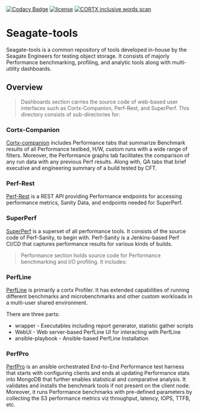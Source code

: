 [![Codacy Badge](https://app.codacy.com/project/badge/Grade/587e3b6c6a214ee3a57cc007d8f97f42)](https://www.codacy.com?utm_source=github.com&utm_medium=referral&utm_content=Seagate/seagate-tools&utm_campaign=Badge_Grade)
[![license](https://img.shields.io/badge/License-AGPL%203.0-blue.svg)](https://github.com/Seagate/seagate-tools/blob/main/LICENSE.txt)
[![CORTX inclusive words scan](https://github.com/Seagate/seagate-tools/actions/workflows/alex_reviewdog.yml/badge.svg)](https://github.com/Seagate/seagate-tools/actions/workflows/alex_reviewdog.yml)

# Seagate-tools

Seagate-tools is a common repository of tools developed in-house by the Seagate Engineers for testing object storage. It consists of majorly Performance benchmarking, profiling, and analytic tools along with multi-utility dashboards.

## Overview

> Dashboards section carries the source code of web-based user interfaces such as Cortx-Companion, Perf-Rest, and SuperPerf. This directory consists of sub-directories for:

### Cortx-Companion

[Cortx-companion](https://github.com/Seagate/seagate-tools/blob/main/dashboards/cortx-companion/readme.md) includes Performance tabs that summarize Benchmark results of all Performance testbed, H/W, custom runs with a wide range of filters. Moreover, the Performance graphs tab facilitates the comparison of any run data with any previous Perf results. Along with, QA tabs that brief executive and engineering summary of a build tested by CFT.

### Perf-Rest

[Perf-Rest](https://github.com/Seagate/seagate-tools/blob/main/dashboards/perf-rest/readme.md) is a REST API providing Performance endpoints for accessing performance metrics, Sanity Data, and endpoints needed for SuperPerf.

### SuperPerf

[SuperPerf](https://github.com/Seagate/seagate-tools/blob/main/dashboards/superperf/readme.md) is a superset of all performance tools. It consists of the source code of Perf-Sanity, to begin with. Perf-Sanity is a Jenkins-based Perf CI/CD that captures performance results for various kinds of builds.

> Performance section holds source code for Performance benchmarking and I/O profiling. It includes:

### PerfLine

[PerfLine](https://github.com/Seagate/seagate-tools/blob/main/performance/PerfLine/readme.md) is primarily a cortx Profiler. It has extended capabilities of running different benchmarks and microbenchmarks and other custom workloads in a multi-user shared environment.

There are three parts:

-   wrapper - Executables including report generator, statistic gather scripts
-   WebUI - Web server-based PerfLine UI for interacting with PerfLine
-   ansible-playbook - Ansible-based PerfLine Installation

### PerfPro

[PerfPro](https://github.com/Seagate/seagate-tools/blob/main/performance/PerfPro/readme.md) is an ansible orchestrated End-to-End Performance test harness that starts with configuring clients and ends at updating Performance stats into MongoDB that further enables statistical and comparative analysis. It validates and installs the benchmark tools if not present on the client node. Moreover, it runs Performance benchmarks with pre-defined parameters by collecting the S3 performance metrics viz throughput, latency, IOPS, TTFB, etc.
